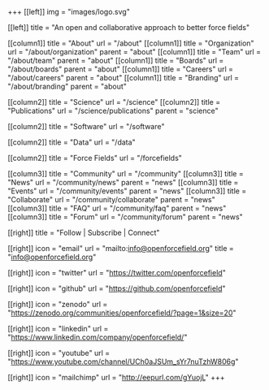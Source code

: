 +++
[[left]]
  img = "images/logo.svg"

[[left]]
  title = "An open and collaborative approach to better force fields"

[[column1]]
  title = "About"
  url = "/about"
  [[column1]]
    title = "Organization"
    url = "/about/organization"
    parent = "about"
  [[column1]]
    title = "Team"
    url = "/about/team"
    parent = "about"
  [[column1]]
    title = "Boards"
    url = "/about/boards"
    parent = "about"
  [[column1]]
    title = "Careers"
    url = "/about/careers"
    parent = "about"
  [[column1]]
    title = "Branding"
    url = "/about/branding"
    parent = "about"

[[column2]]
  title = "Science"
  url = "/science"
  [[column2]]
    title = "Publications"
    url = "/science/publications"
    parent = "science"

[[column2]]
  title = "Software"
  url = "/software"

[[column2]]
  title = "Data"
  url = "/data"

[[column2]]
  title = "Force Fields"
  url = "/forcefields"

[[column3]]
  title = "Community"
  url = "/community"
  [[column3]]
    title = "News"
    url = "/community/news"
    parent = "news"
  [[column3]]
    title = "Events"
    url = "/community/events"
    parent = "news"
  [[column3]]
    title = "Collaborate"
    url = "/community/collaborate"
    parent = "news"  
  [[column3]]
    title = "FAQ"
    url = "/community/faq"
    parent = "news"  
  [[column3]]
    title = "Forum"
    url = "/community/forum"
    parent = "news"

[[right]]
  title = "Follow | Subscribe | Connect"

[[right]]
  icon = "email"
  url = "mailto:info@openforcefield.org"
  title = "info@openforcefield.org"

[[right]]
  icon = "twitter"
  url = "https://twitter.com/openforcefield"

[[right]]
  icon = "github"
  url = "https://github.com/openforcefield"

[[right]]
  icon = "zenodo"
  url = "https://zenodo.org/communities/openforcefield/?page=1&size=20"

[[right]]
  icon = "linkedin"
  url = "https://www.linkedin.com/company/openforcefield/"

[[right]]
  icon = "youtube"
  url = "https://www.youtube.com/channel/UCh0aJSUm_sYr7nuTzhW806g"

[[right]]
  icon = "mailchimp"
  url = "http://eepurl.com/gYuojL"
+++
